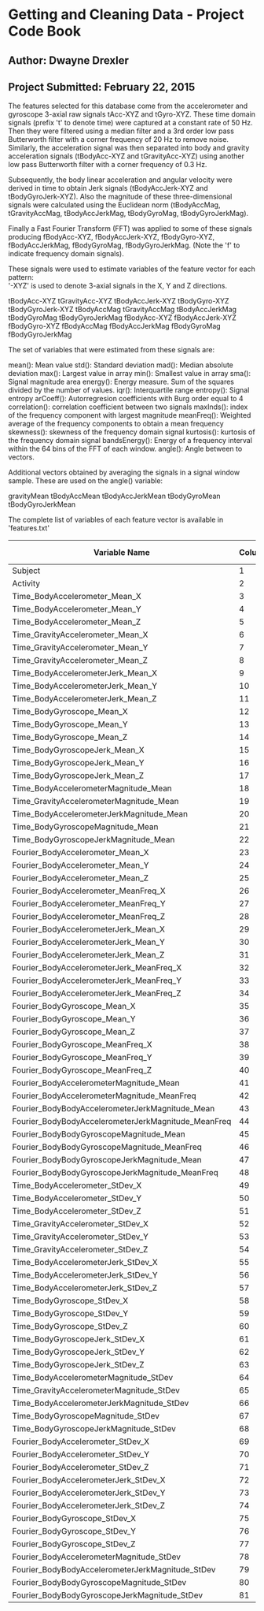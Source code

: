 Getting and Cleaning Data - Project Code Book
=============================================
Author: Dwayne Drexler
----------------------
Project Submitted: February 22, 2015
------------------------------------





The features selected for this database come from the accelerometer and gyroscope 3-axial raw signals tAcc-XYZ and tGyro-XYZ. These time domain signals (prefix 't' to denote time) were captured at a constant rate of 50 Hz. Then they were filtered using a median filter and a 3rd order low pass Butterworth filter with a corner frequency of 20 Hz to remove noise. Similarly, the acceleration signal was then separated into body and gravity acceleration signals (tBodyAcc-XYZ and tGravityAcc-XYZ) using another low pass Butterworth filter with a corner frequency of 0.3 Hz. 

Subsequently, the body linear acceleration and angular velocity were derived in time to obtain Jerk signals (tBodyAccJerk-XYZ and tBodyGyroJerk-XYZ). Also the magnitude of these three-dimensional signals were calculated using the Euclidean norm (tBodyAccMag, tGravityAccMag, tBodyAccJerkMag, tBodyGyroMag, tBodyGyroJerkMag). 

Finally a Fast Fourier Transform (FFT) was applied to some of these signals producing fBodyAcc-XYZ, fBodyAccJerk-XYZ, fBodyGyro-XYZ, fBodyAccJerkMag, fBodyGyroMag, fBodyGyroJerkMag. (Note the 'f' to indicate frequency domain signals). 

These signals were used to estimate variables of the feature vector for each pattern:  
'-XYZ' is used to denote 3-axial signals in the X, Y and Z directions.

tBodyAcc-XYZ
tGravityAcc-XYZ
tBodyAccJerk-XYZ
tBodyGyro-XYZ
tBodyGyroJerk-XYZ
tBodyAccMag
tGravityAccMag
tBodyAccJerkMag
tBodyGyroMag
tBodyGyroJerkMag
fBodyAcc-XYZ
fBodyAccJerk-XYZ
fBodyGyro-XYZ
fBodyAccMag
fBodyAccJerkMag
fBodyGyroMag
fBodyGyroJerkMag

The set of variables that were estimated from these signals are: 

mean(): Mean value
std(): Standard deviation
mad(): Median absolute deviation 
max(): Largest value in array
min(): Smallest value in array
sma(): Signal magnitude area
energy(): Energy measure. Sum of the squares divided by the number of values. 
iqr(): Interquartile range 
entropy(): Signal entropy
arCoeff(): Autorregresion coefficients with Burg order equal to 4
correlation(): correlation coefficient between two signals
maxInds(): index of the frequency component with largest magnitude
meanFreq(): Weighted average of the frequency components to obtain a mean frequency
skewness(): skewness of the frequency domain signal 
kurtosis(): kurtosis of the frequency domain signal 
bandsEnergy(): Energy of a frequency interval within the 64 bins of the FFT of each window.
angle(): Angle between to vectors.

Additional vectors obtained by averaging the signals in a signal window sample. These are used on the angle() variable:

gravityMean
tBodyAccMean
tBodyAccJerkMean
tBodyGyroMean
tBodyGyroJerkMean

The complete list of variables of each feature vector is available in 'features.txt'

|  Variable Name                                                | Column# |  Variable Type   |  Value Range      |
----------------------------------------------------------------|---------|------------------|-------------------|
|  Subject                                                      |  1      |  numeric         |  1:30             |
|  Activity                                                     |  2      |  string          |  AMEND ME!        |
|  Time_BodyAccelerometer_Mean_X                                |  3      |  numeric         |  0.2216:0.3015    |
|  Time_BodyAccelerometer_Mean_Y                                |  4      |  numeric         |  -0.0405:-0.0013  |
|  Time_BodyAccelerometer_Mean_Z                                |  5      |  numeric         |  -0.1525:-0.0754  |
|  Time_GravityAccelerometer_Mean_X                             |  6      |  numeric         |  -0.68:0.9745     |
|  Time_GravityAccelerometer_Mean_Y                             |  7      |  numeric         |  -0.4799:0.9566   |
|  Time_GravityAccelerometer_Mean_Z                             |  8      |  numeric         |  -0.4951:0.9579   |
|  Time_BodyAccelerometerJerk_Mean_X                            |  9      |  numeric         |  0.0427:0.1302    |
|  Time_BodyAccelerometerJerk_Mean_Y                            |  10     |  numeric         |  -0.0387:0.0568   |
|  Time_BodyAccelerometerJerk_Mean_Z                            |  11     |  numeric         |  -0.0675:0.0381   |
|  Time_BodyGyroscope_Mean_X                                    |  12     |  numeric         |  -0.2058:0.1927   |
|  Time_BodyGyroscope_Mean_Y                                    |  13     |  numeric         |  -0.2042:0.0275   |
|  Time_BodyGyroscope_Mean_Z                                    |  14     |  numeric         |  -0.0725:0.1791   |
|  Time_BodyGyroscopeJerk_Mean_X                                |  15     |  numeric         |  -0.1572:-0.0221  |
|  Time_BodyGyroscopeJerk_Mean_Y                                |  16     |  numeric         |  -0.0768:-0.0132  |
|  Time_BodyGyroscopeJerk_Mean_Z                                |  17     |  numeric         |  -0.0925:-0.0069  |
|  Time_BodyAccelerometerMagnitude_Mean                         |  18     |  numeric         |  -0.9865:0.6446   |
|  Time_GravityAccelerometerMagnitude_Mean                      |  19     |  numeric         |  -0.9865:0.6446   |
|  Time_BodyAccelerometerJerkMagnitude_Mean                     |  20     |  numeric         |  -0.9928:0.4345   |
|  Time_BodyGyroscopeMagnitude_Mean                             |  21     |  numeric         |  -0.9807:0.418    |
|  Time_BodyGyroscopeJerkMagnitude_Mean                         |  22     |  numeric         |  -0.9973:0.0876   |
|  Fourier_BodyAccelerometer_Mean_X                             |  23     |  numeric         |  -0.9952:0.537    |
|  Fourier_BodyAccelerometer_Mean_Y                             |  24     |  numeric         |  -0.989:0.5242    |
|  Fourier_BodyAccelerometer_Mean_Z                             |  25     |  numeric         |  -0.9895:0.2807   |
|  Fourier_BodyAccelerometer_MeanFreq_X                         |  26     |  numeric         |  -0.6359:0.1591   |
|  Fourier_BodyAccelerometer_MeanFreq_Y                         |  27     |  numeric         |  -0.3795:0.4665   |
|  Fourier_BodyAccelerometer_MeanFreq_Z                         |  28     |  numeric         |  -0.5201:0.4025   |
|  Fourier_BodyAccelerometerJerk_Mean_X                         |  29     |  numeric         |  -0.9946:0.4743   |
|  Fourier_BodyAccelerometerJerk_Mean_Y                         |  30     |  numeric         |  -0.9894:0.2767   |
|  Fourier_BodyAccelerometerJerk_Mean_Z                         |  31     |  numeric         |  -0.992:0.1578    |
|  Fourier_BodyAccelerometerJerk_MeanFreq_X                     |  32     |  numeric         |  -0.576:0.3314    |
|  Fourier_BodyAccelerometerJerk_MeanFreq_Y                     |  33     |  numeric         |  -0.602:0.1957    |
|  Fourier_BodyAccelerometerJerk_MeanFreq_Z                     |  34     |  numeric         |  -0.6276:0.2301   |
|  Fourier_BodyGyroscope_Mean_X                                 |  35     |  numeric         |  -0.9931:0.475    |
|  Fourier_BodyGyroscope_Mean_Y                                 |  36     |  numeric         |  -0.994:0.3288    |
|  Fourier_BodyGyroscope_Mean_Z                                 |  37     |  numeric         |  -0.986:0.4924    |
|  Fourier_BodyGyroscope_MeanFreq_X                             |  38     |  numeric         |  -0.3958:0.2492   |
|  Fourier_BodyGyroscope_MeanFreq_Y                             |  39     |  numeric         |  -0.6668:0.2731   |
|  Fourier_BodyGyroscope_MeanFreq_Z                             |  40     |  numeric         |  -0.5075:0.3771   |
|  Fourier_BodyAccelerometerMagnitude_Mean                      |  41     |  numeric         |  -0.9868:0.5866   |
|  Fourier_BodyAccelerometerMagnitude_MeanFreq                  |  42     |  numeric         |  -0.3123:0.4358   |
|  Fourier_BodyBodyAccelerometerJerkMagnitude_Mean              |  43     |  numeric         |  -0.994:0.5384    |
|  Fourier_BodyBodyAccelerometerJerkMagnitude_MeanFreq          |  44     |  numeric         |  -0.1252:0.4881   |
|  Fourier_BodyBodyGyroscopeMagnitude_Mean                      |  45     |  numeric         |  -0.9865:0.204    |
|  Fourier_BodyBodyGyroscopeMagnitude_MeanFreq                  |  46     |  numeric         |  -0.4566:0.4095   |
|  Fourier_BodyBodyGyroscopeJerkMagnitude_Mean                  |  47     |  numeric         |  -0.9976:0.1466   |
|  Fourier_BodyBodyGyroscopeJerkMagnitude_MeanFreq              |  48     |  numeric         |  -0.1829:0.4263   |
|  Time_BodyAccelerometer_StDev_X                               |  49     |  numeric         |  -0.9961:0.6269   |
|  Time_BodyAccelerometer_StDev_Y                               |  50     |  numeric         |  -0.9902:0.6169   |
|  Time_BodyAccelerometer_StDev_Z                               |  51     |  numeric         |  -0.9877:0.609    |
|  Time_GravityAccelerometer_StDev_X                            |  52     |  numeric         |  -0.9968:-0.8296  |
|  Time_GravityAccelerometer_StDev_Y                            |  53     |  numeric         |  -0.9942:-0.6436  |
|  Time_GravityAccelerometer_StDev_Z                            |  54     |  numeric         |  -0.991:-0.6102   |
|  Time_BodyAccelerometerJerk_StDev_X                           |  55     |  numeric         |  -0.9946:0.5443   |
|  Time_BodyAccelerometerJerk_StDev_Y                           |  56     |  numeric         |  -0.9895:0.3553   |
|  Time_BodyAccelerometerJerk_StDev_Z                           |  57     |  numeric         |  -0.9933:0.031    |
|  Time_BodyGyroscope_StDev_X                                   |  58     |  numeric         |  -0.9943:0.2677   |
|  Time_BodyGyroscope_StDev_Y                                   |  59     |  numeric         |  -0.9942:0.4765   |
|  Time_BodyGyroscope_StDev_Z                                   |  60     |  numeric         |  -0.9855:0.5649   |
|  Time_BodyGyroscopeJerk_StDev_X                               |  61     |  numeric         |  -0.9965:0.1791   |
|  Time_BodyGyroscopeJerk_StDev_Y                               |  62     |  numeric         |  -0.9971:0.2959   |
|  Time_BodyGyroscopeJerk_StDev_Z                               |  63     |  numeric         |  -0.9954:0.1932   |
|  Time_BodyAccelerometerMagnitude_StDev                        |  64     |  numeric         |  -0.9865:0.4284   |
|  Time_GravityAccelerometerMagnitude_StDev                     |  65     |  numeric         |  -0.9865:0.4284   |
|  Time_BodyAccelerometerJerkMagnitude_StDev                    |  66     |  numeric         |  -0.9946:0.4506   |
|  Time_BodyGyroscopeMagnitude_StDev                            |  67     |  numeric         |  -0.9814:0.3      |
|  Time_BodyGyroscopeJerkMagnitude_StDev                        |  68     |  numeric         |  -0.9977:0.2502   |
|  Fourier_BodyAccelerometer_StDev_X                            |  69     |  numeric         |  -0.9966:0.6585   |
|  Fourier_BodyAccelerometer_StDev_Y                            |  70     |  numeric         |  -0.9907:0.5602   |
|  Fourier_BodyAccelerometer_StDev_Z                            |  71     |  numeric         |  -0.9872:0.6871   |
|  Fourier_BodyAccelerometerJerk_StDev_X                        |  72     |  numeric         |  -0.9951:0.4768   |
|  Fourier_BodyAccelerometerJerk_StDev_Y                        |  73     |  numeric         |  -0.9905:0.3498   |
|  Fourier_BodyAccelerometerJerk_StDev_Z                        |  74     |  numeric         |  -0.9931:-0.0062  |
|  Fourier_BodyGyroscope_StDev_X                                |  75     |  numeric         |  -0.9947:0.1966   |
|  Fourier_BodyGyroscope_StDev_Y                                |  76     |  numeric         |  -0.9944:0.6462   |
|  Fourier_BodyGyroscope_StDev_Z                                |  77     |  numeric         |  -0.9867:0.5225   |
|  Fourier_BodyAccelerometerMagnitude_StDev                     |  78     |  numeric         |  -0.9876:0.1787   |
|  Fourier_BodyBodyAccelerometerJerkMagnitude_StDev             |  79     |  numeric         |  -0.9944:0.3163   |
|  Fourier_BodyBodyGyroscopeMagnitude_StDev                     |  80     |  numeric         |  -0.9815:0.2367   |
|  Fourier_BodyBodyGyroscopeJerkMagnitude_StDev                 |  81     |  numeric         |  -0.9976:0.2878   |

